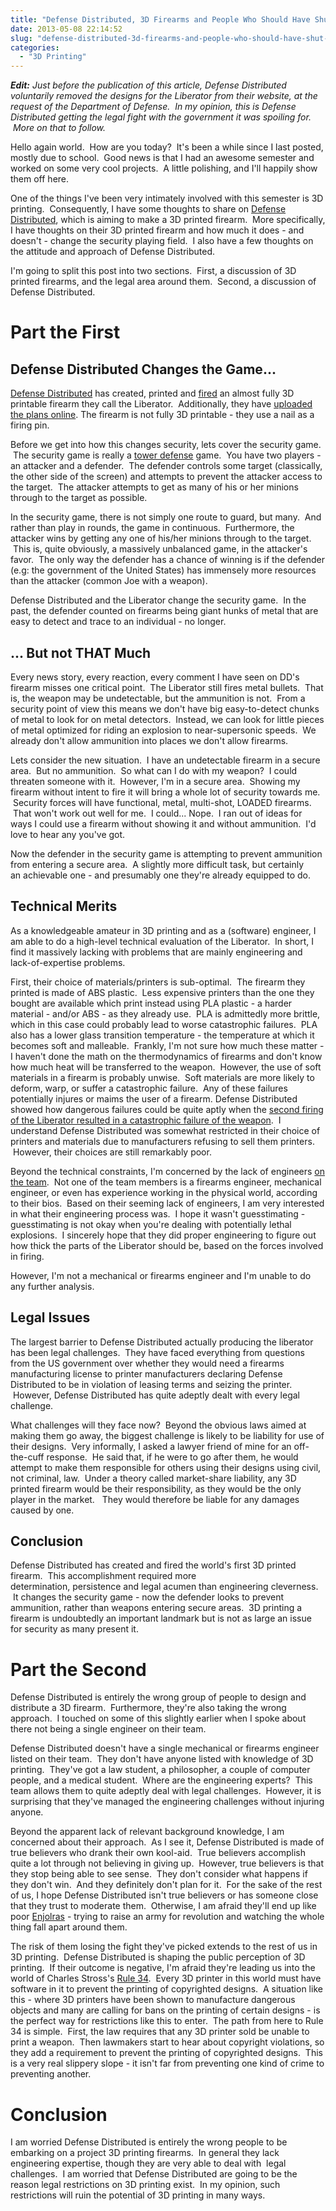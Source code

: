 ```yaml
---
title: "Defense Distributed, 3D Firearms and People Who Should Have Shut Up and Left It To The Pros.  Oh my."
date: 2013-05-08 22:14:52
slug: "defense-distributed-3d-firearms-and-people-who-should-have-shut-and-left-it-pros-oh-my"
categories:
  - "3D Printing"
---
```

_**Edit:** Just before the publication of this article, Defense Distributed voluntarily removed the designs for the Liberator from their website, at the request of the Department of Defense.  In my opinion, this is Defense Distributed getting the legal fight with the government it was spoiling for.  More on that to follow._

Hello again world.  How are you today?  It's been a while since I last posted, mostly due to school.  Good news is that I had an awesome semester and worked on some very cool projects.  A little polishing, and I'll happily show them off here.

One of the things I've been very intimately involved with this semester is 3D printing.  Consequently, I have some thoughts to share on [Defense Distributed](http://defdist.org/), which is aiming to make a 3D printed firearm.  More specifically, I have thoughts on their 3D printed firearm and how much it does - and doesn't - change the security playing field.  I also have a few thoughts on the attitude and approach of Defense Distributed.

I'm going to split this post into two sections.  First, a discussion of 3D printed firearms, and the legal area around them.  Second, a discussion of Defense Distributed.

# Part the First

## Defense Distributed Changes the Game...

[Defense Distributed](http://defdist.org/) has created, printed and [fired](http://www.youtube.com/watch?feature=player_detailpage&v=drPz6n6UXQY) an almost fully 3D printable firearm they call the Liberator.  Additionally, they have [uploaded the plans online](http://defcad.org/liberator/). The firearm is not fully 3D printable - they use a nail as a firing pin.

Before we get into how this changes security, lets cover the security game.  The security game is really a [tower defense](http://en.wikipedia.org/wiki/Tower_defense) game.  You have two players - an attacker and a defender.  The defender controls some target (classically, the other side of the screen) and attempts to prevent the attacker access to the target.  The attacker attempts to get as many of his or her minions through to the target as possible. 

In the security game, there is not simply one route to guard, but many.  And rather than play in rounds, the game in continuous.  Furthermore, the attacker wins by getting any one of his/her minions through to the target.  This is, quite obviously, a massively unbalanced game, in the attacker's favor.  The only way the defender has a chance of winning is if the defender (e.g: the government of the United States) has immensely more resources than the attacker (common Joe with a weapon).

Defense Distributed and the Liberator change the security game.  In the past, the defender counted on firearms being giant hunks of metal that are easy to detect and trace to an individual - no longer.

## ... But not THAT Much

Every news story, every reaction, every comment I have seen on DD's firearm misses one critical point.  The Liberator still fires metal bullets.  That is, the weapon may be undetectable, but the ammunition is not.  From a security point of view this means we don't have big easy-to-detect chunks of metal to look for on metal detectors.  Instead, we can look for little pieces of metal optimized for riding an explosion to near-supersonic speeds.  We already don't allow ammunition into places we don't allow firearms.

Lets consider the new situation.  I have an undetectable firearm in a secure area.  But no ammunition.  So what can I do with my weapon?  I could threaten someone with it.  However, I'm in a secure area.  Showing my firearm without intent to fire it will bring a whole lot of security towards me.  Security forces will have functional, metal, multi-shot, LOADED firearms.  That won't work out well for me.  I could... Nope.  I ran out of ideas for ways I could use a firearm without showing it and without ammunition.  I'd love to hear any you've got.

Now the defender in the security game is attempting to prevent ammunition from entering a secure area.  A slightly more difficult task, but certainly an achievable one - and presumably one they're already equipped to do.

## Technical Merits

As a knowledgeable amateur in 3D printing and as a (software) engineer, I am able to do a high-level technical evaluation of the Liberator.  In short, I find it massively lacking with problems that are mainly engineering and lack-of-expertise problems.  

First, their choice of materials/printers is sub-optimal.  The firearm they printed is made of ABS plastic.  Less expensive printers than the one they bought are available which print instead using PLA plastic - a harder material - and/or ABS - as they already use.  PLA is admittedly more brittle, which in this case could probably lead to worse catastrophic failures.  PLA also has a lower glass transition temperature - the temperature at which it becomes soft and malleable.  Frankly, I'm not sure how much these matter - I haven't done the math on the thermodynamics of firearms and don't know how much heat will be transferred to the weapon.  However, the use of soft materials in a firearm is probably unwise.  Soft materials are more likely to deform, warp, or suffer a catastrophic failure.  Any of these failures potentially injures or maims the user of a firearm. Defense Distributed showed how dangerous failures could be quite aptly when the [second firing of the Liberator resulted in a catastrophic failure of the weapon](http://www.forbes.com/sites/andygreenberg/2013/05/05/meet-the-liberator-test-firing-the-worlds-first-fully-3d-printed-gun/).  I understand Defense Distributed was somewhat restricted in their choice of printers and materials due to manufacturers refusing to sell them printers.  However, their choices are still remarkably poor.

Beyond the technical constraints, I'm concerned by the lack of engineers [on the team](http://defdist.org/about-us/).  Not one of the team members is a firearms engineer, mechanical engineer, or even has experience working in the physical world, according to their bios.  Based on their seeming lack of engineers, I am very interested in what their engineering process was.  I hope it wasn't guesstimating - guesstimating is not okay when you're dealing with potentially lethal explosions.  I sincerely hope that they did proper engineering to figure out how thick the parts of the Liberator should be, based on the forces involved in firing.

However, I'm not a mechanical or firearms engineer and I'm unable to do any further analysis.

## Legal Issues

The largest barrier to Defense Distributed actually producing the liberator has been legal challenges.  They have faced everything from questions from the US government over whether they would need a firearms manufacturing license to printer manufacturers declaring Defense Distributed to be in violation of leasing terms and seizing the printer.  However, Defense Distributed has quite adeptly dealt with every legal challenge.  

What challenges will they face now?  Beyond the obvious laws aimed at making them go away, the biggest challenge is likely to be liability for use of their designs.  Very informally, I asked a lawyer friend of mine for an off-the-cuff response.  He said that, if he were to go after them, he would attempt to make them responsible for others using their designs using civil, not criminal, law.  Under a theory called market-share liability, any 3D printed firearm would be their responsibility, as they would be the only player in the market.   They would therefore be liable for any damages caused by one.

## Conclusion

Defense Distributed has created and fired the world's first 3D printed firearm.  This accomplishment required more determination, persistence and legal acumen than engineering cleverness.  It changes the security game - now the defender looks to prevent ammunition, rather than weapons entering secure areas.  3D printing a firearm is undoubtedly an important landmark but is not as large an issue for security as many present it.

# Part the Second

Defense Distributed is entirely the wrong group of people to design and distribute a 3D firearm.  Furthermore, they're also taking the wrong approach.  I touched on some of this slightly earlier when I spoke about there not being a single engineer on their team.

Defense Distributed doesn't have a single mechanical or firearms engineer listed on their team.  They don't have anyone listed with knowledge of 3D printing.  They've got a law student, a philosopher, a couple of computer people, and a medical student.  Where are the engineering experts?  This team allows them to quite adeptly deal with legal challenges.  However, it is surprising that they've managed the engineering challenges without injuring anyone.

Beyond the apparent lack of relevant background knowledge, I am concerned about their approach.  As I see it, Defense Distributed is made of true believers who drank their own kool-aid.  True believers accomplish quite a lot through not believing in giving up.  However, true believers is that they stop being able to see sense.  They don't consider what happens if they don't win.  And they definitely don't plan for it.  For the sake of the rest of us, I hope Defense Distributed isn't true believers or has someone close that they trust to moderate them.  Otherwise, I am afraid they'll end up like poor [Enjolras](http://en.wikipedia.org/wiki/Enjolras) - trying to raise an army for revolution and watching the whole thing fall apart around them.

The risk of them losing the fight they've picked extends to the rest of us in 3D printing.  Defense Distributed is shaping the public perception of 3D printing.  If their outcome is negative, I'm afraid they're leading us into the world of Charles Stross's [Rule 34](http://en.wikipedia.org/wiki/Rule_34_(novel)).  Every 3D printer in this world must have software in it to prevent the printing of copyrighted designs.  A situation like this - where 3D printers have been shown to manufacture dangerous objects and many are calling for bans on the printing of certain designs - is the perfect way for restrictions like this to enter.  The path from here to Rule 34 is simple.  First, the law requires that any 3D printer sold be unable to print a weapon.  Then lawmakers start to hear about copyright violations, so they add a requirement to prevent the printing of copyrighted designs.  This is a very real slippery slope - it isn't far from preventing one kind of crime to preventing another.

# Conclusion

I am worried Defense Distributed is entirely the wrong people to be embarking on a project 3D printing firearms.  In general they lack engineering expertise, though they are very able to deal with  legal challenges.  I am worried that Defense Distributed are going to be the reason legal restrictions on 3D printing exist.  In my opinion, such restrictions will ruin the potential of 3D printing in many ways.
